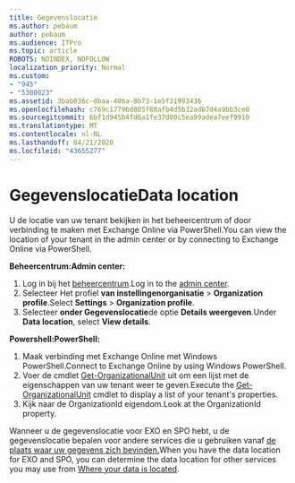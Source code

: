 ```yaml
---
title: Gegevenslocatie
ms.author: pebaum
author: pebaum
ms.audience: ITPro
ms.topic: article
ROBOTS: NOINDEX, NOFOLLOW
localization_priority: Normal
ms.custom:
- "945"
- "5300023"
ms.assetid: 3bab036c-dbaa-406a-8b73-1e5f31993436
ms.openlocfilehash: c769c17796d805f88afb4d5b32adb7d4a9bb3ce0
ms.sourcegitcommit: 6bf1d945b4fd6a1fe37d00c5ea99adea7eef9910
ms.translationtype: MT
ms.contentlocale: nl-NL
ms.lasthandoff: 04/21/2020
ms.locfileid: "43655277"
---
```

# <a name="data-location"></a><span data-ttu-id="4b170-102">Gegevenslocatie</span><span class="sxs-lookup"><span data-stu-id="4b170-102">Data location</span></span>

<span data-ttu-id="4b170-103">U de locatie van uw tenant bekijken in het beheercentrum of door verbinding te maken met Exchange Online via PowerShell.</span><span class="sxs-lookup"><span data-stu-id="4b170-103">You can view the location of your tenant in the admin center or by connecting to Exchange Online via PowerShell.</span></span>


<span data-ttu-id="4b170-104">**Beheercentrum:**</span><span class="sxs-lookup"><span data-stu-id="4b170-104">**Admin center:**</span></span>
1. <span data-ttu-id="4b170-105">Log in bij het [beheercentrum](https://admin.microsoft.com/Adminportal/Home).</span><span class="sxs-lookup"><span data-stu-id="4b170-105">Log in to the [admin center](https://admin.microsoft.com/Adminportal/Home).</span></span>
2. <span data-ttu-id="4b170-106">Selecteer Het profiel **van instellingenorganisatie** > **Organization profile**.</span><span class="sxs-lookup"><span data-stu-id="4b170-106">Select **Settings** > **Organization profile**.</span></span>
3. <span data-ttu-id="4b170-107">Selecteer **onder Gegevenslocatie**de optie **Details weergeven**.</span><span class="sxs-lookup"><span data-stu-id="4b170-107">Under **Data location**, select **View details**.</span></span>


<span data-ttu-id="4b170-108">**Powershell:**</span><span class="sxs-lookup"><span data-stu-id="4b170-108">**PowerShell:**</span></span>
1. <span data-ttu-id="4b170-109">Maak verbinding met Exchange Online met Windows PowerShell.</span><span class="sxs-lookup"><span data-stu-id="4b170-109">Connect to Exchange Online by using Windows PowerShell.</span></span>
2. <span data-ttu-id="4b170-110">Voer de cmdlet [Get-OrganizationalUnit](https://docs.microsoft.com/powershell/module/exchange/active-directory/get-organizationalunit) uit om een lijst met de eigenschappen van uw tenant weer te geven.</span><span class="sxs-lookup"><span data-stu-id="4b170-110">Execute the [Get-OrganizationalUnit](https://docs.microsoft.com/powershell/module/exchange/active-directory/get-organizationalunit) cmdlet to display a list of your tenant's properties.</span></span> 
3. <span data-ttu-id="4b170-111">Kijk naar de OrganizationId eigendom.</span><span class="sxs-lookup"><span data-stu-id="4b170-111">Look at the OrganizationId property.</span></span>

<span data-ttu-id="4b170-112">Wanneer u de gegevenslocatie voor EXO en SPO hebt, u de gegevenslocatie bepalen voor andere services die u gebruiken vanaf [de plaats waar uw gegevens zich bevinden.](https://products.office.com/where-is-your-data-located)</span><span class="sxs-lookup"><span data-stu-id="4b170-112">When you have the data location for EXO and SPO, you can determine the data location for other services you may use from [Where your data is located](https://products.office.com/where-is-your-data-located).</span></span>